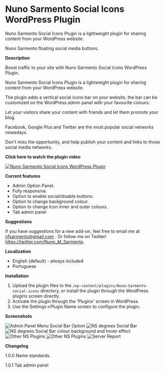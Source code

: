 # Nuno Sarmento Social Icons WordPress Plugin

Nuno Sarmento Social Icons Plugin is a lightweight plugin for sharing content from your WordPress website.


Nuno Sarmento floating social media buttons.

**Description**

Boost traffic to your site with Nuno Sarmento Social Icons WordPress Plugin.

Nuno Sarmento Social Icons Plugin is a lightweight plugin for sharing content from your WordPress website.

The plugin adds a vertical social icons bar on your website, the bar can be customized on the WordPress admin panel with your favourite colours.

Let your visitors share your content with friends and let them promote your blog.

Facebook, Google Plus and Twitter are the most popular social networks nowadays.

Don't miss the opportunity, and help publish your content and links to those social media networks.



**Click here to watch the plugin video**

[![Nuno Sarmento Social Icons WordPress Plugin](https://i.ytimg.com/vi/61ipp1juK64/1.jpg)](https://www.youtube.com/watch?v=61ipp1juK64)



**Current features**

* Admin Option Panel.
* Fully responsive.
* Option to enable social/disable buttons.
* Option to change background colour.
* Option to change Icon inner and outer colours.
* Tab admin panel



**Suggestions**

If you have suggestions for a new add-on, feel free to email me at nfsarmento@gmail.com .
Or follow me on Twitter!
https://twitter.com/Nuno_M_Sarmento.


**Localization**

* English (default) - always included
* Portuguese



**Installation**

1. Upload the plugin files to the `/wp-content/plugins/Nuno—Sarmento-social-icons` directory, or install the plugin through the WordPress plugins screen directly.
2. Activate the plugin through the 'Plugins' screen in WordPress.
3. Use the Settings->Plugin Name screen to configure the plugin.



**Screenshots**

![Admin Panel Menu Social Bar Option](https://github.com/nfsarmento/nuno-sarmento-social-icons/blob/master/assets/images/screenshot-1.png "Admin Panel Menu.")
![NS degrees Social Bar](https://github.com/nfsarmento/nuno-sarmento-social-icons/blob/master/assets/images/screenshot-2.png "Optional title")
![NS degrees Social Bar colour background and hover effect](https://github.com/nfsarmento/nuno-sarmento-social-icons/blob/master/assets/images/screenshot-3.png "Optional title")
![Other NS Plugins](https://github.com/nfsarmento/nuno-sarmento-social-icons/blob/master/assets/images/screenshot-4.png "Optional title")
![Other NS Plugins](https://github.com/nfsarmento/nuno-sarmento-social-icons/blob/master/assets/images/screenshot-5.png "Optional title")
![Server Report](https://github.com/nfsarmento/nuno-sarmento-social-icons/blob/master/assets/images/screenshot-6.png "Optional title")




**Changelog**

1.0.0
Name standards.

1.0.1
Tab admin panel
